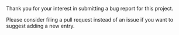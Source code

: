 Thank you for your interest in submitting a bug report for this project.

Please consider filing a pull request instead of an issue if you want to suggest adding a new entry.
